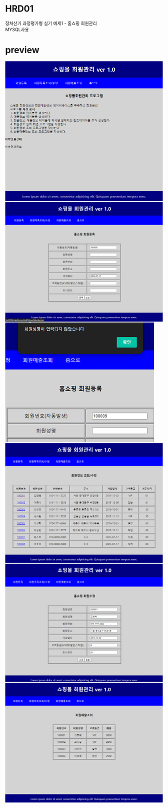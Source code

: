 # HRD01
정처산기 과정평가형 실기 예제1 - 홈쇼핑 회원관리<br>
MYSQL사용

# preview
<img src="previewPic/p (1).png">
<img src="previewPic/p (2).png">
<img src="previewPic/p (3).png">
<img src="previewPic/p (4).png">
<img src="previewPic/p (5).png">
<img src="previewPic/p (6).png">
